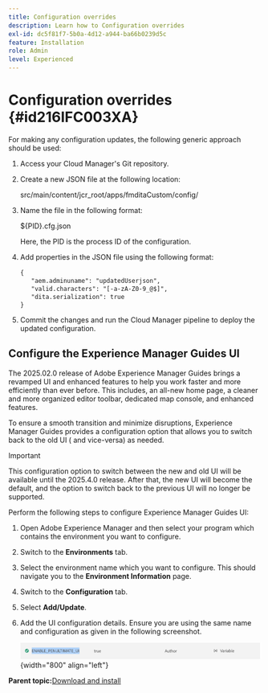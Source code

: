 ```yaml
---
title: Configuration overrides
description: Learn how to Configuration overrides
exl-id: dc5f81f7-5b0a-4d12-a944-ba66b0239d5c
feature: Installation
role: Admin
level: Experienced
---
```

# Configuration overrides {#id216IFC003XA}

For making any configuration updates, the following generic approach should be used:

1.  Access your Cloud Manager's Git repository.

1.  Create a new JSON file at the following location:

    src/main/content/jcr\_root/apps/fmditaCustom/config/

1.  Name the file in the following format:

    $\{PID\}.cfg.json

    Here, the PID is the process ID of the configuration.

1.  Add properties in the JSON file using the following format:

    ```
    {
       "aem.adminuname": "updatedUserjson",
       "valid.characters": "[-a-zA-Z0-9_@$]",
       "dita.serialization": true
    }
    ```

1.  Commit the changes and run the Cloud Manager pipeline to deploy the updated configuration.

## Configure the Experience Manager Guides UI  

The 2025.02.0 release of Adobe Experience Manager Guides brings a revamped UI and enhanced features to help you work faster and more efficiently than ever before. This includes, an all-new home page, a cleaner and more organized editor toolbar, dedicated map console, and enhanced features. 

To ensure a smooth transition and minimize disruptions, Experience Manager Guides provides a configuration option that allows you to switch back to the old UI ( and vice-versa) as needed. 

>[!IMPORTANT]
>
> This configuration option to switch between the new and old UI will be available until the 2025.4.0 release. After that, the new UI will become the default, and the option to switch back to the previous UI will no longer be supported.

Perform the following steps to configure Experience Manager Guides UI: 

1. Open Adobe Experience Manager and then select your program which contains the environment you want to configure.
2. Switch to the **Environments** tab.
3. Select the environment name which you want to configure. This should navigate you to the **Environment Information** page.
4. Switch to the **Configuration** tab.
5. Select **Add/Update**.
6. Add the UI configuration details. Ensure you are using the same name and configuration as given in the following screenshot.

    ![](assets/enable-penultimate-ui.png){width="800" align="left"}

**Parent topic:**[Download and install](download-install.md)
